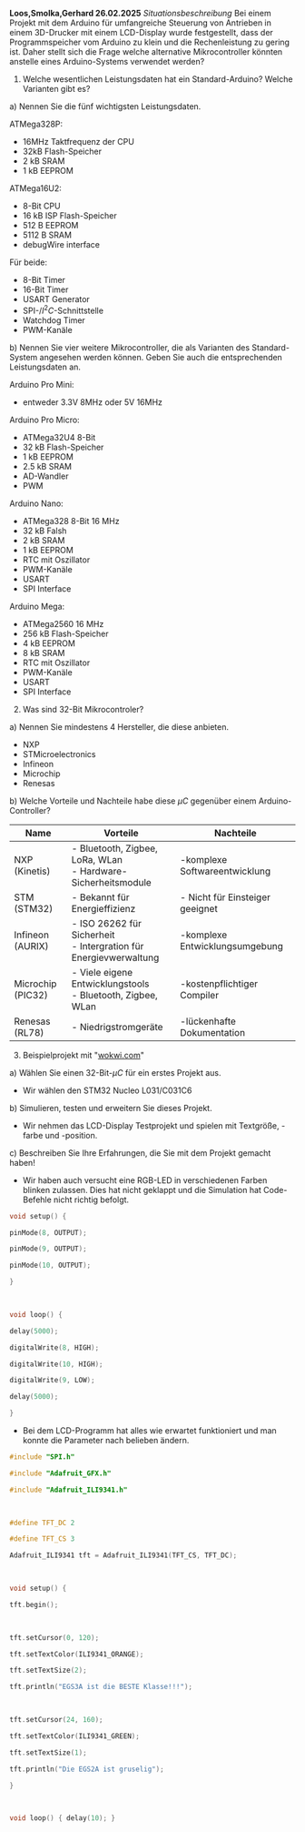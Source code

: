 **Loos,Smolka,Gerhard 26.02.2025**
*Situationsbeschreibung*
Bei einem Projekt mit dem Arduino für umfangreiche Steuerung von Antrieben in einem 3D-Drucker mit einem LCD-Display wurde festgestellt, dass der Programmspeicher vom Arduino zu klein und die Rechenleistung zu gering ist. Daher stellt sich die Frage welche alternative Mikrocontroller könnten anstelle eines Arduino-Systems verwendet werden?


1. Welche wesentlichen Leistungsdaten hat ein Standard-Arduino? Welche Varianten gibt es?

a) Nennen Sie die fünf wichtigsten Leistungsdaten.

ATMega328P:
- 16MHz Taktfrequenz der CPU
- 32kB Flash-Speicher
- 2 kB SRAM
- 1 kB EEPROM

ATMega16U2:
- 8-Bit CPU
- 16 kB ISP Flash-Speicher
- 512 B EEPROM
- 5112 B SRAM
- debugWire interface

Für beide:
- 8-Bit Timer
- 16-Bit Timer
- USART Generator
- SPI-/$I^2C$-Schnittstelle
- Watchdog Timer
- PWM-Kanäle


b) Nennen Sie vier weitere Mikrocontroller, die als Varianten des Standard-System angesehen werden können. Geben Sie auch die entsprechenden Leistungsdaten an.

Arduino Pro Mini:
- entweder 3.3V 8MHz oder 5V 16MHz

Arduino Pro Micro:
- ATMega32U4 8-Bit
- 32 kB Flash-Speicher
- 1 kB EEPROM
- 2.5 kB SRAM
- AD-Wandler
- PWM

Arduino Nano:
- ATMega328 8-Bit 16 MHz
- 32 kB Falsh
- 2 kB SRAM
- 1 kB EEPROM
- RTC mit Oszillator
- PWM-Kanäle
- USART
- SPI Interface

Arduino Mega:
- ATMega2560 16 MHz
- 256 kB Flash-Speicher
- 4 kB EEPROM
- 8 kB SRAM
- RTC mit Oszillator
- PWM-Kanäle
- USART
- SPI Interface


2. Was sind 32-Bit Mikrocontroler?

a) Nennen Sie mindestens 4 Hersteller, die diese anbieten.

- NXP
- STMicroelectronics
- Infineon
- Microchip
- Renesas

b) Welche Vorteile und Nachteile habe diese $\mu C$ gegenüber einem Arduino-Controller?


| Name              | Vorteile                                                            | Nachteile                       |
| ----------------- | ------------------------------------------------------------------- | ------------------------------- |
| NXP (Kinetis)     | - Bluetooth, Zigbee, LoRa, WLan<br>- Hardware- Sicherheitsmodule    | -komplexe Softwareentwicklung   |
| STM (STM32)       | - Bekannt für Energieffizienz                                       | - Nicht für Einsteiger geeignet |
| Infineon (AURIX)  | - ISO 26262 für Sicherheit<br>- Intergration für Energievwerwaltung | -komplexe Entwicklungsumgebung  |
| Microchip (PIC32) | - Viele eigene Entwicklungstools<br>- Bluetooth, Zigbee, WLan       | -kostenpflichtiger Compiler     |
| Renesas (RL78)    | - Niedrigstromgeräte                                                | -lückenhafte Dokumentation      |


3. Beispielprojekt mit "[wokwi.com](https://wokwi.com/)"
 
a) Wählen Sie einen 32-Bit-$\mu C$ für ein erstes Projekt aus.

- Wir wählen den STM32 Nucleo L031/C031C6

b) Simulieren, testen und erweitern Sie dieses Projekt.

- Wir nehmen das LCD-Display Testprojekt und spielen mit Textgröße, -farbe und -position.

c) Beschreiben Sie Ihre Erfahrungen, die Sie mit dem Projekt gemacht haben!

- Wir haben auch versucht eine RGB-LED in verschiedenen Farben blinken zulassen. Dies hat nicht geklappt und die Simulation hat Code-Befehle nicht richtig befolgt.
```C++
void setup() {

pinMode(8, OUTPUT);

pinMode(9, OUTPUT);

pinMode(10, OUTPUT);

}

  

void loop() {

delay(5000);

digitalWrite(8, HIGH);

digitalWrite(10, HIGH);

digitalWrite(9, LOW);

delay(5000);

}
```
- Bei dem LCD-Programm hat alles wie erwartet funktioniert und man konnte die Parameter nach belieben ändern.
```C++
#include "SPI.h"

#include "Adafruit_GFX.h"

#include "Adafruit_ILI9341.h"

  

#define TFT_DC 2

#define TFT_CS 3

Adafruit_ILI9341 tft = Adafruit_ILI9341(TFT_CS, TFT_DC);

  

void setup() {

tft.begin();

  

tft.setCursor(0, 120);

tft.setTextColor(ILI9341_ORANGE);

tft.setTextSize(2);

tft.println("EGS3A ist die BESTE Klasse!!!");

  

tft.setCursor(24, 160);

tft.setTextColor(ILI9341_GREEN);

tft.setTextSize(1);

tft.println("Die EGS2A ist gruselig");

}

  

void loop() { delay(10); }
```
